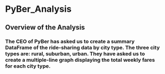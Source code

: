 # PyBer_Analysis

## Overview of the Analysis

### The CEO of PyBer has asked us to create a summary DataFrame of the ride-sharing data by city type. The three city types are: rural, suburban, urban. They have asked us to create a multiple-line graph displaying the total weekly fares for each city type.